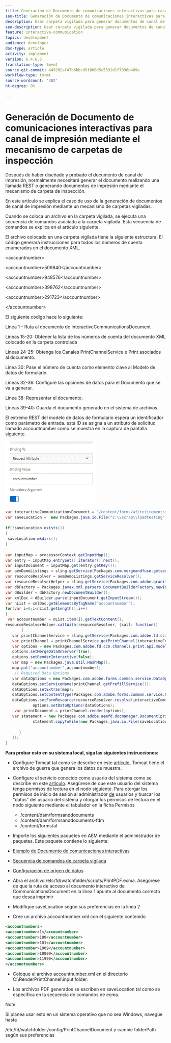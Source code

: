 ```yaml
---
title: Generación de Documento de comunicaciones interactivas para canal de impresión mediante el mecanismo de carpetas de inspección
seo-title: Generación de Documento de comunicaciones interactivas para canal de impresión mediante el mecanismo de carpetas de inspección
description: Usar carpeta vigilada para generar documentos de canal de impresión
seo-description: Usar carpeta vigilada para generar documentos de canal de impresión
feature: interactive-communication
topics: development
audience: developer
doc-type: article
activity: implement
version: 6.4,6.5
translation-type: tm+mt
source-git-commit: 449202af47b6bbcd9f860d5c5391d1f7096d489e
workflow-type: tm+mt
source-wordcount: '482'
ht-degree: 0%

---
```



# Generación de Documento de comunicaciones interactivas para canal de impresión mediante el mecanismo de carpetas de inspección

Después de haber diseñado y probado el documento de canal de impresión, normalmente necesitará generar el documento realizando una llamada REST o generando documentos de impresión mediante el mecanismo de carpeta de inspección.

En este artículo se explica el caso de uso de la generación de documentos de canal de impresión mediante un mecanismo de carpetas vigiladas.

Cuando se coloca un archivo en la carpeta vigilada, se ejecuta una secuencia de comandos asociada a la carpeta vigilada. Esta secuencia de comandos se explica en el artículo siguiente.

El archivo colocado en una carpeta vigilada tiene la siguiente estructura. El código generará instrucciones para todos los números de cuenta enumerados en el documento XML.

&lt;accountnumber>

&lt;accountnumber>509840&lt;/accountnumber>

&lt;accountnumber>948576&lt;/accountnumber>

&lt;accountnumber>398762&lt;/accountnumber>

&lt;accountnumber>291723&lt;/accountnumber>

&lt;/accountnumber>

El siguiente código hace lo siguiente:

Línea 1 - Ruta al documento de InteractiveCommunicationsDocument

Líneas 15-20: Obtener la lista de los números de cuenta del documento XML colocado en la carpeta controlada

Líneas 24-25: Obtenga los Canales PrintChannelService e Print asociados al documento.

Línea 30: Pase el número de cuenta como elemento clave al Modelo de datos de formulario.

Líneas 32-36: Configure las opciones de datos para el Documento que se va a generar.

Línea 38: Representar el documento.

Líneas 39-40: Guarda el documento generado en el sistema de archivos.

El extremo REST del modelo de datos de formulario espera un identificador como parámetro de entrada. esta ID se asigna a un atributo de solicitud llamado accountnumber como se muestra en la captura de pantalla siguiente.

![requestattribute](assets/requestattributeprintchannel.gif)

```java
var interactiveCommunicationsDocument = "/content/forms/af/retirementstatementprint/channels/print/";
var saveLocation =  new Packages.java.io.File("c:\\scrap\\loadtesting");

if(!saveLocation.exists())
{
 saveLocation.mkdirs();
}

var inputMap = processorContext.getInputMap();
var entry = inputMap.entrySet().iterator().next();
var inputDocument = inputMap.get(entry.getKey());
var aemDemoListings = sling.getService(Packages.com.mergeandfuse.getserviceuserresolver.GetResolver);
var resourceResolver = aemDemoListings.getServiceResolver();
var resourceResolverHelper = sling.getService(Packages.com.adobe.granite.resourceresolverhelper.ResourceResolverHelper);
var dbFactory = Packages.javax.xml.parsers.DocumentBuilderFactory.newInstance();
var dBuilder = dbFactory.newDocumentBuilder();
var xmlDoc = dBuilder.parse(inputDocument.getInputStream());
var nList = xmlDoc.getElementsByTagName("accountnumber");
for(var i=0;i<nList.getLength();i++)
{
 var accountnumber = nList.item(i).getTextContent();
resourceResolverHelper.callWith(resourceResolver, {call: function()
       {
   var printChannelService = sling.getService(Packages.com.adobe.fd.ccm.channels.print.api.service.PrintChannelService);
   var printChannel = printChannelService.getPrintChannel(interactiveCommunicationsDocument);
   var options = new Packages.com.adobe.fd.ccm.channels.print.api.model.PrintChannelRenderOptions();
   options.setMergeDataOnServer(true);
   options.setRenderInteractive(false);
   var map = new Packages.java.util.HashMap();
   map.put("accountnumber",accountnumber);
    // Required Data Options
   var dataOptions = new Packages.com.adobe.forms.common.service.DataOptions(); 
   dataOptions.setServiceName(printChannel.getPrefillService()); 
   dataOptions.setExtras(map); 
   dataOptions.setContentType(Packages.com.adobe.forms.common.service.ContentType.JSON);
   dataOptions.setFormResource(resourceResolver.resolve(interactiveCommunicationsDocument));
            options.setDataOptions(dataOptions); 
    var printDocument = printChannel.render(options);
   var statement = new Packages.com.adobe.aemfd.docmanager.Document(printDocument.getInputStream());
            statement.copyToFile(new Packages.java.io.File(saveLocation+"\\"+accountnumber+".pdf"));

      }
   });
}
```


**Para probar esto en su sistema local, siga las siguientes instrucciones:**

* Configure Tomcat tal como se describe en este [artículo.](/help/forms/ic-print-channel-tutorial/set-up-tomcat.md) Tomcat tiene el archivo de guerra que genera los datos de muestra.
* Configure el servicio conocido como usuario del sistema como se describe en este [artículo](/help/forms/adaptive-forms/service-user-tutorial-develop.md).
Asegúrese de que este usuario del sistema tenga permisos de lectura en el nodo siguiente. Para otorgar los permisos de inicio de sesión al administrador [de](https://localhost:4502/useradmin) usuarios y buscar los &quot;datos&quot; del usuario del sistema y otorgar los permisos de lectura en el nodo siguiente mediante el tabulador en la ficha Permisos
   * /content/dam/formsanddocuments
   * /content/dam/formsanddocuments-fdm
   * /content/forms/af
* Importe los siguientes paquetes en AEM mediante el administrador de paquetes. Este paquete contiene lo siguiente:


* [Ejemplo de Documento de comunicaciones interactivas](assets/retirementstatementprint.zip)
* [Secuencia de comandos de carpeta vigilada](assets/printchanneldocumentusingwatchedfolder.zip)
* [Configuración de origen de datos](assets/datasource.zip)

* Abra el archivo /etc/fd/watchfolder/scripts/PrintPDF.ecma. Asegúrese de que la ruta de acceso al documento interactivo de CommunicationsDocument en la línea 1 apunte al documento correcto que desea imprimir

* Modifique saveLocation según sus preferencias en la línea 2

* Cree un archivo accountnumber.xml con el siguiente contenido

```xml
<accountnumbers>
<accountnumber>1</accountnumber>
<accountnumber>100</accountnumber>
<accountnumber>101</accountnumber>
<accountnumber>1009</accountnumber>
<accountnumber>10009</accountnumber>
<accountnumber>11990</accountnumber>
</accountnumbers>
```


* Coloque el archivo accountnumber.xml en el directorio C:\RenderPrintChannel\input folder.

* Los archivos PDF generados se escriben en saveLocation tal como se especifica en la secuencia de comandos de ecma.

>[!NOTE]
>
>Si planea usar esto en un sistema operativo que no sea Windows, navegue hasta
>
>/etc/fd/watchfolder /config/PrintChannelDocument y cambie folderPath según sus preferencias

